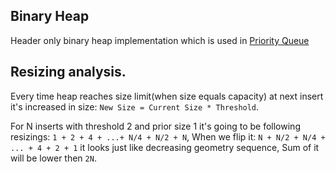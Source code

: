 ## Binary Heap
Header only binary heap implementation which is used in [Priority Queue](../priority_queue/README.md)

## Resizing analysis.

Every time heap reaches size limit(when size equals capacity) at next insert it's increased in size: `New Size = Current Size * Threshold`.

For N inserts with threshold 2 and prior size 1 it's going to be following resizings: `1 + 2 + 4 + ...+ N/4 + N/2 + N`, When we flip it: `N + N/2 + N/4 + ... + 4 + 2 + 1` it looks just like decreasing geometry sequence, Sum of it will be lower then `2N`.
